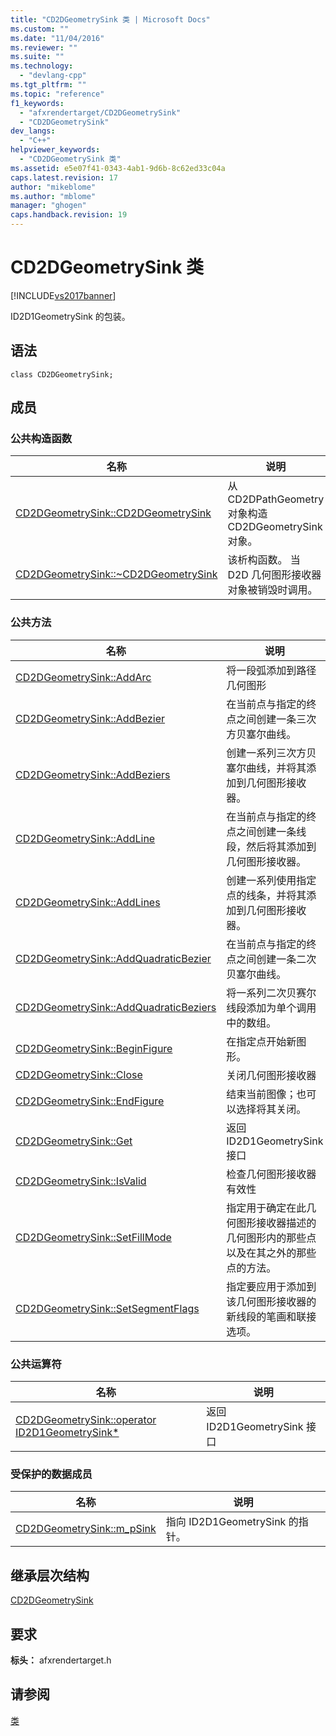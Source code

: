 ```yaml
---
title: "CD2DGeometrySink 类 | Microsoft Docs"
ms.custom: ""
ms.date: "11/04/2016"
ms.reviewer: ""
ms.suite: ""
ms.technology: 
  - "devlang-cpp"
ms.tgt_pltfrm: ""
ms.topic: "reference"
f1_keywords: 
  - "afxrendertarget/CD2DGeometrySink"
  - "CD2DGeometrySink"
dev_langs: 
  - "C++"
helpviewer_keywords: 
  - "CD2DGeometrySink 类"
ms.assetid: e5e07f41-0343-4ab1-9d6b-8c62ed33c04a
caps.latest.revision: 17
author: "mikeblome"
ms.author: "mblome"
manager: "ghogen"
caps.handback.revision: 19
---
```

# CD2DGeometrySink 类
[!INCLUDE[vs2017banner](../../assembler/inline/includes/vs2017banner.md)]

ID2D1GeometrySink 的包装。  
  
## 语法  
  
```  
class CD2DGeometrySink;  
```  
  
## 成员  
  
### 公共构造函数  
  
|名称|说明|  
|--------|--------|  
|[CD2DGeometrySink::CD2DGeometrySink](../Topic/CD2DGeometrySink::CD2DGeometrySink.md)|从 CD2DPathGeometry 对象构造 CD2DGeometrySink 对象。|  
|[CD2DGeometrySink::~CD2DGeometrySink](../Topic/CD2DGeometrySink::~CD2DGeometrySink.md)|该析构函数。  当 D2D 几何图形接收器对象被销毁时调用。|  
  
### 公共方法  
  
|名称|说明|  
|--------|--------|  
|[CD2DGeometrySink::AddArc](../Topic/CD2DGeometrySink::AddArc.md)|将一段弧添加到路径几何图形|  
|[CD2DGeometrySink::AddBezier](../Topic/CD2DGeometrySink::AddBezier.md)|在当前点与指定的终点之间创建一条三次方贝塞尔曲线。|  
|[CD2DGeometrySink::AddBeziers](../Topic/CD2DGeometrySink::AddBeziers.md)|创建一系列三次方贝塞尔曲线，并将其添加到几何图形接收器。|  
|[CD2DGeometrySink::AddLine](../Topic/CD2DGeometrySink::AddLine.md)|在当前点与指定的终点之间创建一条线段，然后将其添加到几何图形接收器。|  
|[CD2DGeometrySink::AddLines](../Topic/CD2DGeometrySink::AddLines.md)|创建一系列使用指定点的线条，并将其添加到几何图形接收器。|  
|[CD2DGeometrySink::AddQuadraticBezier](../Topic/CD2DGeometrySink::AddQuadraticBezier.md)|在当前点与指定的终点之间创建一条二次贝塞尔曲线。|  
|[CD2DGeometrySink::AddQuadraticBeziers](../Topic/CD2DGeometrySink::AddQuadraticBeziers.md)|将一系列二次贝赛尔线段添加为单个调用中的数组。|  
|[CD2DGeometrySink::BeginFigure](../Topic/CD2DGeometrySink::BeginFigure.md)|在指定点开始新图形。|  
|[CD2DGeometrySink::Close](../Topic/CD2DGeometrySink::Close.md)|关闭几何图形接收器|  
|[CD2DGeometrySink::EndFigure](../Topic/CD2DGeometrySink::EndFigure.md)|结束当前图像；也可以选择将其关闭。|  
|[CD2DGeometrySink::Get](../Topic/CD2DGeometrySink::Get.md)|返回 ID2D1GeometrySink 接口|  
|[CD2DGeometrySink::IsValid](../Topic/CD2DGeometrySink::IsValid.md)|检查几何图形接收器有效性|  
|[CD2DGeometrySink::SetFillMode](../Topic/CD2DGeometrySink::SetFillMode.md)|指定用于确定在此几何图形接收器描述的几何图形内的那些点以及在其之外的那些点的方法。|  
|[CD2DGeometrySink::SetSegmentFlags](../Topic/CD2DGeometrySink::SetSegmentFlags.md)|指定要应用于添加到该几何图形接收器的新线段的笔画和联接选项。|  
  
### 公共运算符  
  
|名称|说明|  
|--------|--------|  
|[CD2DGeometrySink::operator ID2D1GeometrySink\*](../Topic/CD2DGeometrySink::operator%20ID2D1GeometrySink*.md)|返回 ID2D1GeometrySink 接口|  
  
### 受保护的数据成员  
  
|名称|说明|  
|--------|--------|  
|[CD2DGeometrySink::m\_pSink](../Topic/CD2DGeometrySink::m_pSink.md)|指向 ID2D1GeometrySink 的指针。|  
  
## 继承层次结构  
 [CD2DGeometrySink](../../mfc/reference/cd2dgeometrysink-class.md)  
  
## 要求  
 **标头：** afxrendertarget.h  
  
## 请参阅  
 [类](../../mfc/reference/mfc-classes.md)